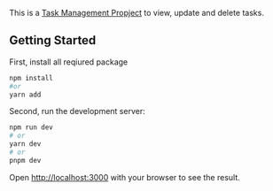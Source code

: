This is a [Task Management Propject](https://nextjs.org/) to view, update and delete tasks.

## Getting Started

First, install all reqiured package
```bash
npm install
#or
yarn add
```


Second, run the development server:

```bash
npm run dev
# or
yarn dev
# or
pnpm dev
```

Open [http://localhost:3000](http://localhost:3000) with your browser to see the result.

